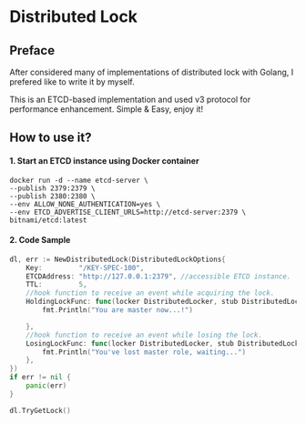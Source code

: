 # Distributed Lock

## Preface
After considered many of implementations of distributed lock with Golang, I prefered like to write it by myself. 

This is an ETCD-based implementation and used v3 protocol for performance enhancement. Simple & Easy, enjoy it!

## How to use it?

#### 1. Start an ETCD instance using Docker container
```shell
docker run -d --name etcd-server \
--publish 2379:2379 \
--publish 2380:2380 \
--env ALLOW_NONE_AUTHENTICATION=yes \
--env ETCD_ADVERTISE_CLIENT_URLS=http://etcd-server:2379 \
bitnami/etcd:latest
```

#### 2. Code Sample
```go
dl, err := NewDistributedLock(DistributedLockOptions{
    Key:         "/KEY-SPEC-100",
    ETCDAddress: "http://127.0.0.1:2379", //accessible ETCD instance.
    TTL:         5,
    //hook function to receive an event while acquiring the lock.
    HoldingLockFunc: func(locker DistributedLocker, stub DistributedLockStub) {
        fmt.Println("You are master now...!")

    },
    //hook function to receive an event while losing the lock.
    LosingLockFunc: func(locker DistributedLocker, stub DistributedLockStub) {
        fmt.Println("You've lost master role, waiting...")
    },
})
if err != nil {
    panic(err)
}

dl.TryGetLock()
```